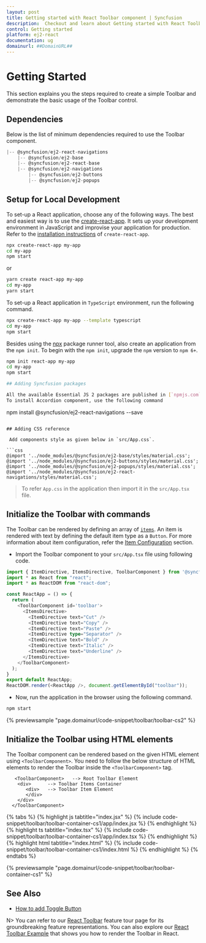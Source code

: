 ```yaml
---
layout: post
title: Getting started with React Toolbar component | Syncfusion
description:  Checkout and learn about Getting started with React Toolbar component of Syncfusion Essential JS 2 and more details.
control: Getting started 
platform: ej2-react
documentation: ug
domainurl: ##DomainURL##
---
```


# Getting Started

This section explains you the steps required to create a simple Toolbar and demonstrate the basic usage of the Toolbar control.

## Dependencies

Below is the list of minimum dependencies required to use the Toolbar component.

```javascript
|-- @syncfusion/ej2-react-navigations
    |-- @syncfusion/ej2-base
    |-- @syncfusion/ej2-react-base
    |-- @syncfusion/ej2-navigations
        |-- @syncfusion/ej2-buttons
        |-- @syncfusion/ej2-popups
```

## Setup for Local Development

To set-up a React application, choose any of the following ways. The best and easiest way is to use the [create-react-app](https://github.com/facebook/create-react-app). It sets up your development environment in JavaScript and improvise your application for production. Refer to the [installation instructions](https://github.com/facebook/create-react-app#creating-an-app) of `create-react-app`.

```bash
npx create-react-app my-app
cd my-app
npm start
```

or

```bash
yarn create react-app my-app
cd my-app
yarn start
```

To set-up a React application in `TypeScript` environment, run the following command.

```bash
npx create-react-app my-app --template typescript
cd my-app
npm start
```

Besides using the [npx](https://medium.com/@maybekatz/introducing-npx-an-npm-package-runner-55f7d4bd282b) package runner tool, also create an application from the `npm init`. To begin with the `npm init`, upgrade the `npm` version to `npm 6+`.

```bash
npm init react-app my-app
cd my-app
npm start

## Adding Syncfusion packages

All the available Essential JS 2 packages are published in [`npmjs.com`](https://www.npmjs.com/~syncfusionorg) public registry.
To install Accordion component, use the following command

```
npm install @syncfusion/ej2-react-navigations --save
```

## Adding CSS reference

 Add components style as given below in `src/App.css`.

```css
@import '../node_modules/@syncfusion/ej2-base/styles/material.css';
@import '../node_modules/@syncfusion/ej2-buttons/styles/material.css';
@import '../node_modules/@syncfusion/ej2-popups/styles/material.css';
@import '../node_modules/@syncfusion/ej2-react-navigations/styles/material.css';

```

> To refer `App.css` in the application then import it in the `src/App.tsx` file.

## Initialize the Toolbar with commands

The Toolbar can be rendered by defining an array of [`items`](https://ej2.syncfusion.com/react/documentation/api/toolbar/#items). An item is rendered with text by defining the default item type as a `Button`. For more information about item configuration, refer the [Item Configuration](./item-configuration/) section.

* Import the Toolbar component to your `src/App.tsx` file using following code.



```ts
import { ItemDirective, ItemsDirective, ToolbarComponent } from '@syncfusion/ej2-react-navigations';
import * as React from "react";
import * as ReactDOM from "react-dom";

const ReactApp = () => {
  return (
    <ToolbarComponent id='toolbar'>
      <ItemsDirective>
        <ItemDirective text="Cut" />
        <ItemDirective text="Copy" />
        <ItemDirective text="Paste" />
        <ItemDirective type="Separator" />
        <ItemDirective text="Bold" />
        <ItemDirective text="Italic" />
        <ItemDirective text="Underline" />
      </ItemsDirective>
    </ToolbarComponent>
  );
}
export default ReactApp;
ReactDOM.render(<ReactApp />, document.getElementById("toolbar"));

```



* Now, run the application in the browser using the following command.

```bash
npm start
```
        
{% previewsample "page.domainurl/code-snippet/toolbar/toolbar-cs2" %}

## Initialize the Toolbar using HTML elements

The Toolbar component can be rendered based on the given HTML element using `<ToolbarComponent>`. You need to follow the below structure of HTML elements to render the Toolbar inside the `<ToolbarComponent>` tag.

```
   <ToolbarComponent>   --> Root Toolbar Element
    <div>      --> Toolbar Items Container
       <div>   --> Toolbar Item Element
       </div>
    </div>
  </ToolbarComponent>
```

{% tabs %}
{% highlight js tabtitle="index.jsx" %}
{% include code-snippet/toolbar/toolbar-container-cs1/app/index.jsx %}
{% endhighlight %}
{% highlight ts tabtitle="index.tsx" %}
{% include code-snippet/toolbar/toolbar-container-cs1/app/index.tsx %}
{% endhighlight %}
{% highlight html tabtitle="index.html" %}
{% include code-snippet/toolbar/toolbar-container-cs1/index.html %}
{% endhighlight %}
{% endtabs %}
        
{% previewsample "page.domainurl/code-snippet/toolbar/toolbar-container-cs1" %}

## See Also

* [How to add Toggle Button](./how-to/add-toggle-button/)

N> You can refer to our [React Toolbar](https://www.syncfusion.com/react-components/react-toolbar) feature tour page for its groundbreaking feature representations. You can also explore our [React Toolbar Example](https://ej2.syncfusion.com/react/demos/#/fabric/toolbar/default) that shows you how to render the Toolbar in React.